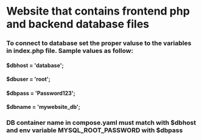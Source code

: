 # Website that contains frontend php and backend database files
### To connect to database set the proper valuse to the variables in index.php file. Sample values as follow:
####                $dbhost = 'database';
####                $dbuser = 'root';
####                $dbpass = 'Password123';
####                $dbname = 'mywebsite_db';
### DB container name in compose.yaml must match with $dbhost and env variable MYSQL_ROOT_PASSWORD with $dbpass
